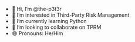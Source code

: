 - 👋 Hi, I’m @the-p3t3r
- 👀 I’m interested in Third-Party Risk Management
- 🌱 I’m currently learning Python
- 💞️ I’m looking to collaborate on TPRM
- 😄 Pronouns: He/Him
